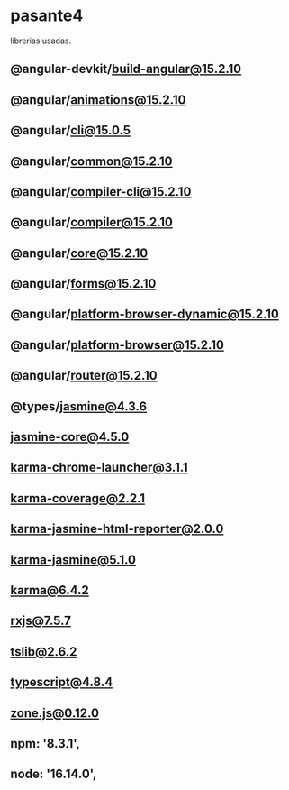 # pasante4

librerias usadas.

## @angular-devkit/build-angular@15.2.10                   
## @angular/animations@15.2.10                             
## @angular/cli@15.0.5                                     
## @angular/common@15.2.10                                 
## @angular/compiler-cli@15.2.10                           
## @angular/compiler@15.2.10                               
## @angular/core@15.2.10
## @angular/forms@15.2.10
## @angular/platform-browser-dynamic@15.2.10
## @angular/platform-browser@15.2.10
## @angular/router@15.2.10
## @types/jasmine@4.3.6
## jasmine-core@4.5.0
## karma-chrome-launcher@3.1.1
## karma-coverage@2.2.1
## karma-jasmine-html-reporter@2.0.0
## karma-jasmine@5.1.0
## karma@6.4.2
## rxjs@7.5.7
## tslib@2.6.2
## typescript@4.8.4
## zone.js@0.12.0
## npm: '8.3.1',
## node: '16.14.0',
